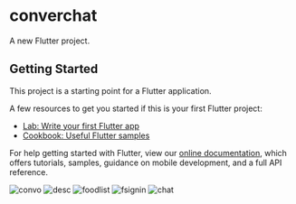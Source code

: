 # converchat

A new Flutter project.

## Getting Started

This project is a starting point for a Flutter application.

A few resources to get you started if this is your first Flutter project:

- [Lab: Write your first Flutter app](https://flutter.dev/docs/get-started/codelab)
- [Cookbook: Useful Flutter samples](https://flutter.dev/docs/cookbook)

For help getting started with Flutter, view our
[online documentation](https://flutter.dev/docs), which offers tutorials,
samples, guidance on mobile development, and a full API reference.

![convo](https://user-images.githubusercontent.com/101344774/168388884-25f964cc-f95f-4869-8468-324d551addbd.JPG)
![desc](https://user-images.githubusercontent.com/101344774/168388887-e2889c0d-abaf-4c22-92eb-ff59f6560ddd.JPG)
![foodlist](https://user-images.githubusercontent.com/101344774/168388895-dc29993f-1117-410a-88b7-ef5a0ae96aea.JPG)
![fsignin](https://user-images.githubusercontent.com/101344774/168388899-07003375-b2ac-458a-90bf-69ff326b4b2f.JPG)
![chat](https://user-images.githubusercontent.com/101344774/168388902-84765d6e-0f4a-49fd-ac22-589bdfc5be3a.JPG)
